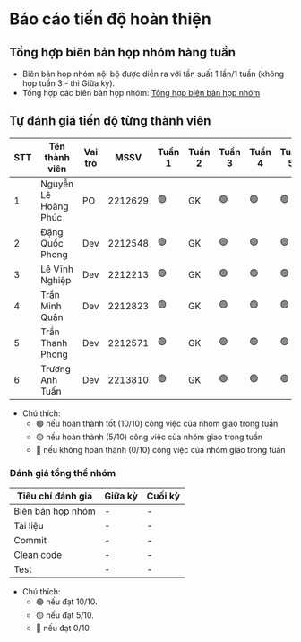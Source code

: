 # Báo cáo tiến độ hoàn thiện

## Tổng hợp biên bản họp nhóm hàng tuần
- Biên bản họp nhóm nội bộ được diễn ra với tần suất 1 lần/1 tuần (không họp tuần 3 - thi Giữa kỳ).
- Tổng hợp các biên bản họp nhóm: [Tổng hợp biên bản họp nhóm](https://www.canva.com/design/DAGS_GR8W7c/3DhbcAFdo0-Ls1OseWj3og/view?utm_content=DAGS_GR8W7c&utm_campaign=designshare&utm_medium=link&utm_source=editor)

## Tự đánh giá tiến độ từng thành viên
| STT | Tên thành viên               | Vai trò | MSSV     | Tuần 1 | Tuần 2 | Tuần 3 | Tuần 4 | Tuần 5 | Tuần 6 | Tuần 7 | Tuần 8 | Tuần 9 | Tuần 10 |
|-----|------------------------------|---------|----------| ------ | ------ | ------ | ------ | ------ | ------ | ------ | ------ | ------ | ------- |
| 1   | Nguyễn Lê Hoàng Phúc         | PO      | 2212629  | 🟢     | GK     | 🟢    | 🟢     | 🟢    | 🟢     | 🟢    | 🟢    | 🟢     | 🟢     |
| 2   | Đặng Quốc Phong              | Dev     | 2212548  | 🟢     | GK     | 🟢    | 🟢     | 🟢    | 🟢     | 🟢    | 🟢    | 🟢     | 🟢     |
| 3   | Lê Vĩnh Nghiệp               | Dev     | 2212213  | 🟢     | GK     | 🟢    | 🟢     | 🟢    | 🟢     | 🟢    | 🟢    | 🟢     | 🟢     |
| 4   | Trần Minh Quân               | Dev     | 2212823  | 🟢     | GK     | 🟢    | 🟢     | 🟢    | 🟢     | 🟢    | 🟢    | 🟢     | 🟢     |
| 5   | Trần Thanh Phong             | Dev     | 2212571  | 🟢     | GK     | 🟢    | 🟢     | 🟢    | 🟢     | 🟢    | 🟢    | 🟢     | 🟢     |
| 6   |	Trương Anh Tuấn              | Dev     | 2213810  | 🟢     | GK     | 🟢    | 🟢     | 🟢    | 🟢     | 🟢    | 🟢    | 🟢     | 🟢     |

- Chú thích:
    - 🟢 nếu hoàn thành tốt (10/10) công việc của nhóm giao trong tuần
    - 🟡 nếu hoàn thành (5/10) công việc của nhóm giao trong tuần
    - 🔴 nếu không hoàn thành (0/10) công việc của nhóm giao trong tuần

### Đánh giá tổng thể nhóm
| Tiêu chí đánh giá | Giữa kỳ | Cuối kỳ |
| ----------------- | ------- | ------- |
| Biên bản họp nhóm | -       | -       |
| Tài liệu          | -       | -       |
| Commit            | -       | -       |
| Clean code        | -       | -       |
| Test              | -       | -       |

- Chú thích:
  - 🟢 nếu đạt 10/10.
  - 🟡 nếu đạt 5/10.
  - 🔴 nếu đạt 0/10.
